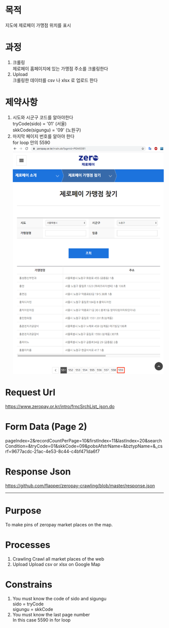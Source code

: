 # 목적
지도에 제로페이 가맹점 위치를 표시

# 과정  
1. 크롤링  
제로페이 홈페이지에 있는 가맹점 주소를 크롤링한다  
2. Upload  
크롤링한 데이터를 csv 나 xlsx 로 업로드 한다  

# 제약사항  
1. 시도와 시군구 코드를 알아야한다  
tryCode(sido) = '01' (서울)  
skkCode(sigungu) = '09' (노원구)  
2. 마지막 페이지 번호를 알아야 한다  
for loop 안의 5590  
![last_page](https://github.com/flapper/zeropay-crawling/blob/master/last_page.png)

# Request Url
https://www.zeropay.or.kr/intro/frncSrchList_json.do

# Form Data (Page 2)
pageIndex=2&recordCountPerPage=10&firstIndex=11&lastIndex=20&searchCondition=&tryCode=01&skkCode=09&pobsAfstrName=&bztypName=&_csrf=9677acdc-21ac-4e53-8c44-c4bf471da6f7

# Response Json
https://github.com/flapper/zeropay-crawling/blob/master/response.json

---


# Purpose
To make pins of zeropay market places on the map.

# Processes
1. Crawling
Crawl all market places of the web
2. Upload
Upload csv or xlsx on Google Map

# Constrains
1. You must know the code of sido and sigungu  
sido = tryCode  
sigungu = skkCode  
2. You must know the last page number  
In this case 5590 in for loop

